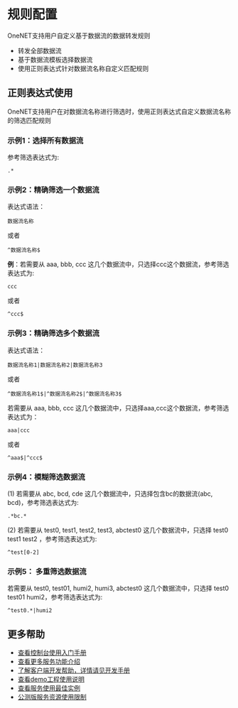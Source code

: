 # 规则配置

OneNET支持用户自定义基于数据流的数据转发规则
- 转发全部数据流
- 基于数据流模板选择数据流
- 使用正则表达式针对数据流名称自定义匹配规则

## 正则表达式使用

OneNET支持用户在对数据流名称进行筛选时，使用正则表达式自定义数据流名称的筛选匹配规则

### 示例1：选择所有数据流

参考筛选表达式为:

    .*

### 示例2：精确筛选一个数据流

表达式语法：
    
    数据流名称

或者 

    ^数据流名称$  

**例**：若需要从 aaa, bbb, ccc 这几个数据流中，只选择ccc这个数据流，参考筛选表达式为:

    ccc

或者
  
    ^ccc$


### 示例3：精确筛选多个数据流

表达式语法：

    数据流名称1|数据流名称2|数据流名称3

或者

    ^数据流名称1$|^数据流名称2$|^数据流名称3$

若需要从 aaa, bbb, ccc 这几个数据流中，只选择aaa,ccc这个数据流，参考筛选表达式为：

    aaa|ccc

或者

    ^aaa$|^ccc$

### 示例4：模糊筛选数据流

(1) 若需要从 abc, bcd, cde 这几个数据流中，只选择包含bc的数据流(abc, bcd)，参考筛选表达式为:

    .*bc.*

(2) 若需要从 test0, test1, test2, test3, abctest0 这几个数据流中，只选择 test0 test1 test2 ，参考筛选表达式为:

    ^test[0-2]


### 示例5： 多重筛选数据流

若需要从 test0, test01, humi2, humi3, abctest0 这几个数据流中，只选择 test0 test01 humi2，参考筛选表达式为:

    ^test0.*|humi2


## 更多帮助

- [查看控制台使用入门手册](/book/easy-manual/MQ.md)
- [查看更多服务功能介绍](/book/application-develop/mq/introduce.md)
- [了解客户端开发帮助，详情请见开发手册](/book/application-develop/mq/develop-manual.md)
- [查看demo工程使用说明](/book/application-develop/mq/demo-project.md)
- [查看服务使用最佳实例](/book/application-develop/mq/example.md)
- [公测版服务资源使用限制](/book/application-develop/mq/limit.md)
